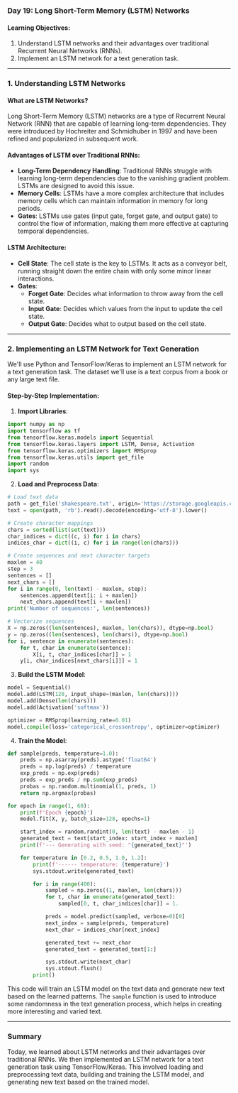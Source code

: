### Day 19: Long Short-Term Memory (LSTM) Networks

#### Learning Objectives:

1. Understand LSTM networks and their advantages over traditional Recurrent Neural Networks (RNNs).
2. Implement an LSTM network for a text generation task.

---

### 1. Understanding LSTM Networks

#### What are LSTM Networks?

Long Short-Term Memory (LSTM) networks are a type of Recurrent Neural Network (RNN) that are capable of learning long-term dependencies. They were introduced by Hochreiter and Schmidhuber in 1997 and have been refined and popularized in subsequent work.

#### Advantages of LSTM over Traditional RNNs:

- **Long-Term Dependency Handling**: Traditional RNNs struggle with learning long-term dependencies due to the vanishing gradient problem. LSTMs are designed to avoid this issue.
- **Memory Cells**: LSTMs have a more complex architecture that includes memory cells which can maintain information in memory for long periods.
- **Gates**: LSTMs use gates (input gate, forget gate, and output gate) to control the flow of information, making them more effective at capturing temporal dependencies.

#### LSTM Architecture:

- **Cell State**: The cell state is the key to LSTMs. It acts as a conveyor belt, running straight down the entire chain with only some minor linear interactions.
- **Gates**:
  - **Forget Gate**: Decides what information to throw away from the cell state.
  - **Input Gate**: Decides which values from the input to update the cell state.
  - **Output Gate**: Decides what to output based on the cell state.

---

### 2. Implementing an LSTM Network for Text Generation

We'll use Python and TensorFlow/Keras to implement an LSTM network for a text generation task. The dataset we'll use is a text corpus from a book or any large text file.

#### Step-by-Step Implementation:

1. **Import Libraries**:

```python
import numpy as np
import tensorflow as tf
from tensorflow.keras.models import Sequential
from tensorflow.keras.layers import LSTM, Dense, Activation
from tensorflow.keras.optimizers import RMSprop
from tensorflow.keras.utils import get_file
import random
import sys
```

2. **Load and Preprocess Data**:

```python
# Load text data
path = get_file('shakespeare.txt', origin='https://storage.googleapis.com/download.tensorflow.org/data/shakespeare.txt')
text = open(path, 'rb').read().decode(encoding='utf-8').lower()

# Create character mappings
chars = sorted(list(set(text)))
char_indices = dict((c, i) for i in chars)
indices_char = dict((i, c) for i in range(len(chars)))

# Create sequences and next character targets
maxlen = 40
step = 3
sentences = []
next_chars = []
for i in range(0, len(text) - maxlen, step):
    sentences.append(text[i: i + maxlen])
    next_chars.append(text[i + maxlen])
print('Number of sequences:', len(sentences))

# Vectorize sequences
X = np.zeros((len(sentences), maxlen, len(chars)), dtype=np.bool)
y = np.zeros((len(sentences), len(chars)), dtype=np.bool)
for i, sentence in enumerate(sentences):
    for t, char in enumerate(sentence):
        X[i, t, char_indices[char]] = 1
    y[i, char_indices[next_chars[i]]] = 1
```

3. **Build the LSTM Model**:

```python
model = Sequential()
model.add(LSTM(128, input_shape=(maxlen, len(chars))))
model.add(Dense(len(chars)))
model.add(Activation('softmax'))

optimizer = RMSprop(learning_rate=0.01)
model.compile(loss='categorical_crossentropy', optimizer=optimizer)
```

4. **Train the Model**:

```python
def sample(preds, temperature=1.0):
    preds = np.asarray(preds).astype('float64')
    preds = np.log(preds) / temperature
    exp_preds = np.exp(preds)
    preds = exp_preds / np.sum(exp_preds)
    probas = np.random.multinomial(1, preds, 1)
    return np.argmax(probas)

for epoch in range(1, 60):
    print(f'Epoch {epoch}')
    model.fit(X, y, batch_size=128, epochs=1)

    start_index = random.randint(0, len(text) - maxlen - 1)
    generated_text = text[start_index: start_index + maxlen]
    print(f'--- Generating with seed: "{generated_text}"')

    for temperature in [0.2, 0.5, 1.0, 1.2]:
        print(f'------ temperature: {temperature}')
        sys.stdout.write(generated_text)

        for i in range(400):
            sampled = np.zeros((1, maxlen, len(chars)))
            for t, char in enumerate(generated_text):
                sampled[0, t, char_indices[char]] = 1.

            preds = model.predict(sampled, verbose=0)[0]
            next_index = sample(preds, temperature)
            next_char = indices_char[next_index]

            generated_text += next_char
            generated_text = generated_text[1:]

            sys.stdout.write(next_char)
            sys.stdout.flush()
        print()
```

This code will train an LSTM model on the text data and generate new text based on the learned patterns. The `sample` function is used to introduce some randomness in the text generation process, which helps in creating more interesting and varied text.

---

### Summary

Today, we learned about LSTM networks and their advantages over traditional RNNs. We then implemented an LSTM network for a text generation task using TensorFlow/Keras. This involved loading and preprocessing text data, building and training the LSTM model, and generating new text based on the trained model.
